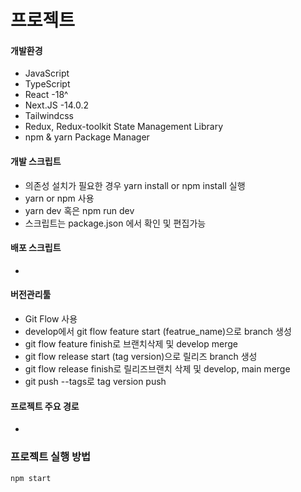 # 프로젝트

#### 개발환경

- JavaScript
- TypeScript
- React -18^
- Next.JS -14.0.2
- Tailwindcss
- Redux, Redux-toolkit State Management Library
- npm & yarn Package Manager

#### 개발 스크립트

- 의존성 설치가 필요한 경우 yarn install or npm install 실행
- yarn or npm 사용
- yarn dev 혹은 npm run dev
- 스크립트는 package.json 에서 확인 및 편집가능

#### 배포 스크립트

-

#### 버전관리툴

- Git Flow 사용
- develop에서 git flow feature start (featrue_name)으로 branch 생성
- git flow feature finish로 브랜치삭제 및 develop merge
- git flow release start (tag version)으로 릴리즈 branch 생성
- git flow release finish로 릴리즈브랜치 삭제 및 develop, main merge
- git push --tags로 tag version push

#### 프로젝트 주요 경로

-

### 프로젝트 실행 방법

```bash
npm start
```
